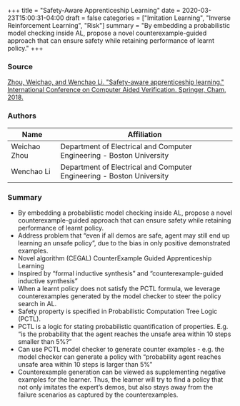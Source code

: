 +++
title = "Safety-Aware Apprenticeship Learning"
date = 2020-03-23T15:00:31-04:00
draft = false
categories = ["Imitation Learning", "Inverse Reinforcement Learning", "Risk"]
summary = "By embedding a probabilistic model checking inside AL, propose a novel counterexample-guided approach that can ensure safety while retaining performance of learnt policy."
+++

### Source
[Zhou, Weichao, and Wenchao Li. "Safety-aware apprenticeship learning." International Conference on Computer Aided Verification. Springer, Cham, 2018.](https://link.springer.com/chapter/10.1007/978-3-319-96145-3_38)

### Authors
Name | Affiliation
--- | ---
Weichao Zhou | Department of Electrical and Computer Engineering - Boston University
Wenchao Li | Department of Electrical and Computer Engineering - Boston University

### Summary

* By embedding a probabilistic model checking inside AL, propose a novel counterexample-guided approach that can ensure safety while retaining performance of learnt policy.
* Address problem that “even if all demos are safe, agent may still end up learning an unsafe policy”, due to the bias in only positive demonstrated examples.
* Novel algorithm (CEGAL) CounterExample Guided Apprenticeship Learning
* Inspired by “formal inductive synthesis” and “counterexample-guided inductive synthesis”
* When a learnt policy does not satisfy the PCTL formula, we leverage counterexamples generated by the model checker to steer the policy search in AL.
* Safety property is specified in Probabilistic Computation Tree Logic (PCTL).
* PCTL is a logic for stating probabilistic quantification of properties. E.g. “is the probability that the agent reaches the unsafe area within 10 steps smaller than 5%?”
* Can use PCTL model checker to generate counter examples - e.g. the model checker can generate a policy with “probability agent reaches unsafe area within 10 steps is larger than 5%”
* Counterexample generation can be viewed as supplementing negative examples for the learner. Thus, the learner will try to find a policy that not only imitates the expert’s demos, but also stays away from the failure scenarios as captured by the counterexamples.
